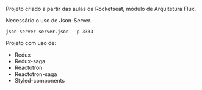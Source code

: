 Projeto criado a partir das aulas da Rocketseat, módulo de Arquitetura Flux.

Necessário o uso de Json-Server.

```
json-server server.json --p 3333
```

Projeto com uso de:

- Redux
- Redux-saga
- Reactotron
- Reactotron-saga
- Styled-components
